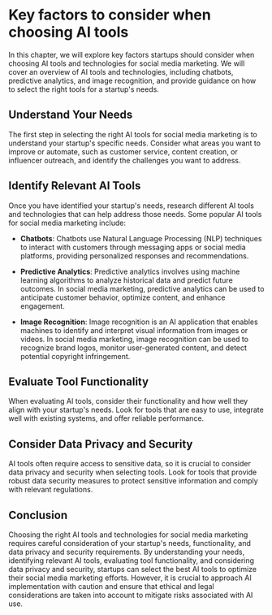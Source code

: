 Key factors to consider when choosing AI tools
==================================================================================================================================

In this chapter, we will explore key factors startups should consider when choosing AI tools and technologies for social media marketing. We will cover an overview of AI tools and technologies, including chatbots, predictive analytics, and image recognition, and provide guidance on how to select the right tools for a startup's needs.

Understand Your Needs
---------------------

The first step in selecting the right AI tools for social media marketing is to understand your startup's specific needs. Consider what areas you want to improve or automate, such as customer service, content creation, or influencer outreach, and identify the challenges you want to address.

Identify Relevant AI Tools
--------------------------

Once you have identified your startup's needs, research different AI tools and technologies that can help address those needs. Some popular AI tools for social media marketing include:

* **Chatbots**: Chatbots use Natural Language Processing (NLP) techniques to interact with customers through messaging apps or social media platforms, providing personalized responses and recommendations.

* **Predictive Analytics**: Predictive analytics involves using machine learning algorithms to analyze historical data and predict future outcomes. In social media marketing, predictive analytics can be used to anticipate customer behavior, optimize content, and enhance engagement.

* **Image Recognition**: Image recognition is an AI application that enables machines to identify and interpret visual information from images or videos. In social media marketing, image recognition can be used to recognize brand logos, monitor user-generated content, and detect potential copyright infringement.

Evaluate Tool Functionality
---------------------------

When evaluating AI tools, consider their functionality and how well they align with your startup's needs. Look for tools that are easy to use, integrate well with existing systems, and offer reliable performance.

Consider Data Privacy and Security
----------------------------------

AI tools often require access to sensitive data, so it is crucial to consider data privacy and security when selecting tools. Look for tools that provide robust data security measures to protect sensitive information and comply with relevant regulations.

Conclusion
----------

Choosing the right AI tools and technologies for social media marketing requires careful consideration of your startup's needs, functionality, and data privacy and security requirements. By understanding your needs, identifying relevant AI tools, evaluating tool functionality, and considering data privacy and security, startups can select the best AI tools to optimize their social media marketing efforts. However, it is crucial to approach AI implementation with caution and ensure that ethical and legal considerations are taken into account to mitigate risks associated with AI use.
